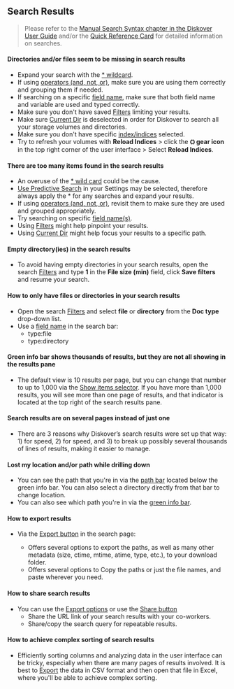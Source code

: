 ## Search Results

> Please refer to the [Manual Search Syntax chapter in the Diskover User Guide](https://docs.diskoverdata.com/diskover_user_guide/#search-syntax) and/or the [Quick Reference Card](https://docs.diskoverdata.com/images/quick_reference_card_diskover_core_features.pdf) for detailed information on searches. 

#### Directories and/or files seem to be missing in search results

- Expand your search with the [* wildcard](https://docs.diskoverdata.com/diskover_user_guide/#wild-card).
- If using [operators (and, not, or)](https://docs.diskoverdata.com/diskover_user_guide/#operators), make sure you are using them correctly and grouping them if needed.
- If searching on a specific [field name](https://docs.diskoverdata.com/diskover_user_guide/#queries-with-field-names), make sure that both field name and variable are used and typed correctly.
- Make sure you don't have saved [Filters](https://docs.diskoverdata.com/diskover_user_guide/#filters) limiting your results.
- Make sure [Current Dir](https://docs.diskoverdata.com/diskover_user_guide/#current_dir) is deselected in order for Diskover to search all your storage volumes and directories.
- Make sure you don't have specific [index/indices](https://docs.diskoverdata.com/diskover_user_guide/#indices) selected.
- Try to refresh your volumes with **Reload Indices** > click the **⛭ gear icon** in the top right corner of the user interface > Select **Reload Indices**.

#### There are too many items found in the search results

- An overuse of the [* wild card](https://docs.diskoverdata.com/diskover_user_guide/#wild-card) could be the cause.
- [Use Predictive Search](https://docs.diskoverdata.com/diskover_user_guide/#use-predictive-search) in your Settings may be selected, therefore always apply the * for any searches and expand your results.
- If using [operators (and, not, or)](https://docs.diskoverdata.com/diskover_user_guide/#operators), revisit them to make sure they are used and grouped appropriately.
- Try searching on specific [field name(s)](https://docs.diskoverdata.com/diskover_user_guide/#queries-with-field-names).
- Using [Filters](https://docs.diskoverdata.com/diskover_user_guide/#filters) might help pinpoint your results.
- Using [Current Dir](https://docs.diskoverdata.com/diskover_user_guide/#current_dir) might help focus your results to a specific path.

#### Empty directory(ies) in the search results

- To avoid having empty directories in your search results, open the search [Filters](https://docs.diskoverdata.com/diskover_user_guide/#search-filters) and type **1** in the **File size (min)** field, click **Save filters** and resume your search.

#### How to only have files or directories in your search results

- Open the search [Filters](https://docs.diskoverdata.com/diskover_user_guide/#filters) and select **file** or **directory** from the **Doc type** drop-down list.
- Use a [field name](https://docs.diskoverdata.com/diskover_user_guide/#queries-with-field-names) in the search bar:
    - type:file
    - type:directory

#### Green info bar shows thousands of results, but they are not all showing in the results pane

- The default view is 10 results per page, but you can change that number to up to 1,000 via the [Show items selector](https://docs.diskoverdata.com/diskover_user_guide/#items_per_page). If you have more than 1,000 results, you will see more than one page of results, and that indicator is located at the top right of the search results pane.

#### Search results are on several pages instead of just one

- There are 3 reasons why Diskover’s search results were set up that way: 1) for speed, 2) for speed, and 3) to break up possibly several thousands of lines of results, making it easier to manage.

#### Lost my location and/or path while drilling down

- You can see the path that you're in via the [path bar](https://docs.diskoverdata.com/diskover_user_guide/#path_navigation_bar) located below the green info bar. You can also select a directory directly from that bar to change location.
- You can also see which path you're in via the [green info bar](https://docs.diskoverdata.com/diskover_user_guide/#green_info_bar).

#### How to export results

- Via the [Export button](https://docs.diskoverdata.com/diskover_user_guide/#export-search-results) in the search page: 

  - Offers several options to export the paths, as well as many other metadata (size, ctime, mtime, atime, type, etc.), to your download folder.
  - Offers several options to Copy the paths or just the file names, and paste wherever you need.

#### How to share search results

- You can use the [Export options](https://docs.diskoverdata.com/diskover_user_guide/#export-search-results) or use the [Share button](https://docs.diskoverdata.com/diskover_user_guide/#share-results-and-queries)
  - Share the URL link of your search results with your co-workers.
  - Share/copy the search query for repeatable results.

#### How to achieve complex sorting of search results

- Efficiently sorting columns and analyzing data in the user interface can be tricky, especially when there are many pages of results involved. It is best to [Export](https://docs.diskoverdata.com/diskover_user_guide/#export-search-results) the data in CSV format and then open that file in Excel, where you'll be able to achieve complex sorting.
